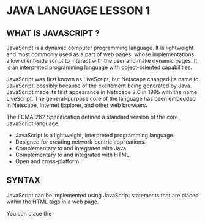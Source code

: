 # JAVA LANGUAGE LESSON 1

## WHAT IS JAVASCRIPT ?

JavaScript is a dynamic computer programming language. It is lightweight and most commonly used as a part of web pages, whose implementations allow client-side script to interact with the user and make dynamic pages. It is an interpreted programming language with object-oriented capabilities.

JavaScript was first known as LiveScript, but Netscape changed its name to JavaScript, possibly because of the excitement being generated by Java. JavaScript made its first appearance in Netscape 2.0 in 1995 with the name LiveScript. The general-purpose core of the language has been embedded in Netscape, Internet Explorer, and other web browsers.

The ECMA-262 Specification defined a standard version of the core JavaScript language.

 - JavaScript is a lightweight, interpreted programming language.
 - Designed for creating network-centric applications.
 - Complementary to and integrated with Java.
 - Complementary to and integrated with HTML.
 - Open and cross-platform

## SYNTAX

JavaScript can be implemented using JavaScript statements that are placed within the <script>... </script> HTML tags in a web page.

You can place the <script> tags, containing your JavaScript, anywhere within your web page, but it is normally recommended that you should keep it within the <head> tags.

The <script> tag alerts the browser program to start interpreting all the text between these tags as a script. A simple syntax of your JavaScript will appear as follows.

```
<script ...>
   JavaScript code
</script>
```

The script tag takes two important attributes 

 - **Language** − This attribute specifies what scripting language you are using. Typically, its value will be javascript. Although recent versions of HTML (and XHTML, its successor) have phased out the use of this attribute.

 - **Type** − This attribute is what is now recommended to indicate the scripting language in use and its value should be set to "text/javascript".

So your JavaScript segment will look like −

```
<script language = "javascript" type = "text/javascript">
   JavaScript code
</script>
```

### Your First JavaScript Code

Let us take a sample example to print out "Hello World". We added an optional HTML comment that surrounds our JavaScript code. This is to save our code from a browser that does not support JavaScript. The comment ends with a "//-->". Here "//" signifies a comment in JavaScript, so we add that to prevent a browser from reading the end of the HTML comment as a piece of JavaScript code. Next, we call a function document.write which writes a string into our HTML document.

This function can be used to write text, HTML, or both. Take a look at the following code.

```
<html>
   <body>   
      <script language = "javascript" type = "text/javascript">
         <!--
            document.write("Hello World!")
         //-->
      </script>      
   </body>
</html>
```

This code will produce the following result;

```
Hello World!
```


## PLACEMENT

There is a flexibility given to include JavaScript code anywhere in an HTML document. However the most preferred ways to include JavaScript in an HTML file are as follows;

 - Script in <head>...</head> section.

 - Script in <body>...</body> section.

 - Script in <body>...</body> and <head>...</head> sections.

 - Script in an external file and then include in <head>...</head> section.

In the following section, we will see how we can place JavaScript in an HTML file in different ways.


**JavaScript in <head>...</head> section**

If you want to have a script run on some event, such as when a user clicks somewhere, then you will place that script in the head as follows;

```
<html>
   <head>      
      <script type = "text/javascript">
         <!--
            function sayHello() {
               alert("Hello World")
            }
         //-->
      </script>     
   </head>
   
   <body>
      <input type = "button" onclick = "sayHello()" value = "Say Hello" />
   </body>  
</html>
```








